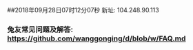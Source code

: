 ##2018年09月28日07时12分07秒 新址: 104.248.90.113
### 兔友常见问题及解答: https://github.com/wanggonging/d/blob/w/FAQ.md
